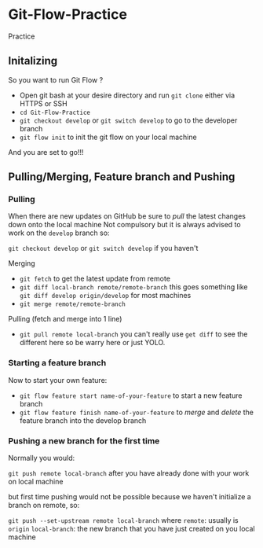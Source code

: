 # Git-Flow-Practice
Practice
## Initalizing
So you want to run Git Flow ?

- Open git bash at your desire directory and run `git clone` either via HTTPS or SSH
- `cd Git-Flow-Practice`
- `git checkout develop` or `git switch develop` to go to the developer branch
- `git flow init` to init the git flow on your local machine

And you are set to go!!!

## Pulling/Merging, Feature branch and Pushing
### Pulling

When there are new updates on GitHub be sure to *pull* the latest changes down onto the local machine
Not compulsory but it is always advised to work on the `develop` branch so:

`git checkout develop` or `git switch develop` if you haven't

Merging
- `git fetch` to get the latest update from remote
- `git diff local-branch remote/remote-branch` this goes something like `git diff develop origin/develop` for most machines
- `git merge remote/remote-branch`

Pulling (fetch and merge into 1 line)
- `git pull remote local-branch` 
you can't really use `get diff` to see the different here so be warry here or just YOLO.

### Starting a feature branch
Now to start your own feature:

- `git flow feature start name-of-your-feature` to start a new feature branch
- `git flow feature finish name-of-your-feature` to *merge* and *delete* the feature branch into the develop branch 

### Pushing a new branch for the first time
Normally you would:

`git push remote local-branch` after you have already done with your work on local machine

but first time pushing would not be possible because we haven't initialize a branch on remote, so:

`git push --set-upstream remote local-branch` where
`remote`: usually is `origin`
`local-branch`: the new branch that you have just created on you local machine

